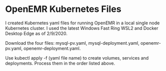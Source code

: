 # OpenEMR Kubernetes Files

I created Kubernetes yaml files for running OpenEMR in a local single node Kubernetes cluster.  I used the latest Windows Fast Ring WSL2 and Docker Desktop Edge as of 2/9/2020.    

Download the four files: mysql-pv.yaml, mysql-deployment.yaml, openemr-pv.yaml, openemr-deployment.yaml.  

Use kubectl apply -f (yaml file name) to create volumes, services and deployments.  Process them in the order listed above.
